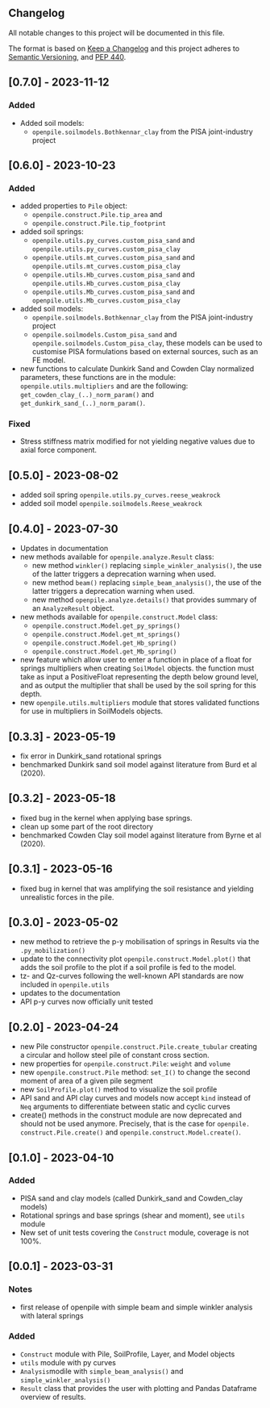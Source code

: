 Changelog
---------

All notable changes to this project will be documented in this file.

The format is based on [Keep a Changelog](http://keepachangelog.com/)
and this project adheres to [Semantic Versioning](http://semver.org/),
and [PEP 440](https://www.python.org/dev/peps/pep-0440/).

## [0.7.0] - 2023-11-12

### Added

- Added soil models:
  - `openpile.soilmodels.Bothkennar_clay` from the PISA joint-industry project

## [0.6.0] - 2023-10-23

### Added 
- added properties to `Pile` object: 
  - `openpile.construct.Pile.tip_area` and
  - `openpile.construct.Pile.tip_footprint`
- added soil springs: 
  - `openpile.utils.py_curves.custom_pisa_sand` and `openpile.utils.py_curves.custom_pisa_clay`
  - `openpile.utils.mt_curves.custom_pisa_sand` and `openpile.utils.mt_curves.custom_pisa_clay`
  - `openpile.utils.Hb_curves.custom_pisa_sand` and `openpile.utils.Hb_curves.custom_pisa_clay`
  - `openpile.utils.Mb_curves.custom_pisa_sand` and `openpile.utils.Mb_curves.custom_pisa_clay`
- added soil models:
  - `openpile.soilmodels.Bothkennar_clay` from the PISA joint-industry project
  - `openpile.soilmodels.Custom_pisa_sand` and `openpile.soilmodels.Custom_pisa_clay`, these models can be used to customise PISA formulations based on external sources, such as an FE model. 
- new functions to calculate Dunkirk Sand and Cowden Clay normalized parameters, these functions are in the module: `openpile.utils.multipliers` and are the following: `get_cowden_clay_(..)_norm_param()` and `get_dunkirk_sand_(..)_norm_param()`.

### Fixed 
- Stress stiffness matrix modified for not yielding negative values due to axial force component. 


## [0.5.0] - 2023-08-02  
- added soil spring `openpile.utils.py_curves.reese_weakrock`
- added soil model `openpile.soilmodels.Reese_weakrock`

## [0.4.0] - 2023-07-30 
- Updates in documentation
- new methods available for `openpile.analyze.Result` class:
  - new method `winkler()` replacing `simple_winkler_analysis()`, the use of the latter triggers a deprecation warning when used.
  - new method `beam()` replacing `simple_beam_analysis()`, the use of the latter triggers a deprecation warning when used.
  - new method `openpile.analyze.details()` that provides summary of an `AnalyzeResult` object.
- new methods available for `openpile.construct.Model` class:
  - `openpile.construct.Model.get_py_springs()`
  - `openpile.construct.Model.get_mt_springs()`
  - `openpile.construct.Model.get_Hb_spring()`
  - `openpile.construct.Model.get_Mb_spring()`
- new feature which allow user to enter a function in place of a float for springs multipliers when creating `SoilModel` objects. the function must take as input a PositiveFloat representing the depth below ground level, and as output the multiplier that shall be used by the soil spring for this depth.
- new `openpile.utils.multipliers` module that stores validated functions for use in multipliers in SoilModels objects.

## [0.3.3] - 2023-05-19 
- fix error in Dunkirk_sand rotational springs
- benchmarked Dunkirk sand soil model against literature from Burd et al (2020). 

## [0.3.2] - 2023-05-18 
- fixed bug in the kernel when applying base springs.
- clean up some part of the root directory
- benchmarked Cowden Clay soil model against literature from Byrne et al (2020).

## [0.3.1] - 2023-05-16 
- fixed bug in kernel that was amplifying the soil resistance and yielding unrealistic forces in the
  pile.

## [0.3.0] - 2023-05-02 
- new method to retrieve the p-y mobilisation of springs in Results via the `.py_mobilization()`
- update to the connectivity plot `openpile.construct.Model.plot()` that adds the soil profile to the plot 
  if a soil profile is fed to the model.
- tz- and Qz-curves following the well-known API standards are now included in `openpile.utils`
- updates to the documentation
- API p-y curves now officially unit tested

## [0.2.0] - 2023-04-24
- new Pile constructor `openpile.construct.Pile.create_tubular` creating a 
  circular and hollow steel pile of constant cross section.
- new properties for `openpile.construct.Pile`: `weight` and `volume`
- new `openpile.construct.Pile` method: `set_I()` to change the second moment of area of a given pile segment
- new `SoilProfile.plot()` method to visualize the soil profile
- API sand and API clay curves and models now accept `kind` instead of `Neq` arguments to differentiate between 
  static and cyclic curves
- create() methods in the construct module are now deprecated and should not be used anymore. Precisely, that is the 
  case for `openpile.  construct.Pile.create()` and `openpile.construct.Model.create()`. 

## [0.1.0] - 2023-04-10
### Added
- PISA sand and clay models (called Dunkirk_sand and Cowden_clay models)
- Rotational springs and base springs (shear and moment), see `utils` module
- New set of unit tests covering the `Construct` module, coverage is not 100%.

## [0.0.1] - 2023-03-31
### Notes
- first release of openpile with simple beam and simple winkler analysis with lateral springs

### Added
- `Construct` module with Pile, SoilProfile, Layer, and Model objects
- `utils` module with py curves
- `Analysis`modile with `simple_beam_analysis()` and `simple_winkler_analysis()`
- `Result` class that provides the user with plotting and Pandas Dataframe overview of results. 
